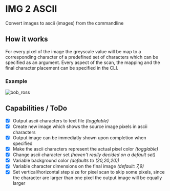 # IMG 2 ASCII
Convert images to ascii (images) from the commandline

## How it works
For every pixel of the image the greyscale value will be map to a corresponding character of a predefined set of characters which can be specified as an argument. Every aspect of the scan, the mapping and the final character placement can be specified in the CLI.

### Example
![bob_ross](https://user-images.githubusercontent.com/8984656/142440238-cdba5bae-1834-415d-91b0-558c1b05b19c.jpg)

## Capabilities / ToDo
- [x] Output ascii characters to text file _(togglable)_
- [x] Create new image which shows the source image pixels in ascii characters
- [x] Output image can be immediatly shown upon completion when specified
- [x] Make the ascii characters represent the actual pixel color _(togglable)_
- [x] Change ascii character set _(haven't really decided on a default set)_
- [x] Variable background color _(defaults to (20,20,20))_
- [x] Variable character dimensions on the final image _(default: 7,9)_
- [x] Set vertical/horizontal step size for pixel scan to skip some pixels, since the character are larger than one pixel the output image will be equally larger
